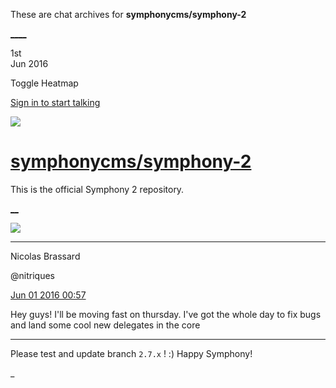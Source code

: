 These are chat archives for **symphonycms/symphony-2**

[__](/symphonycms/symphony-2/archives/2016/06/02)[__](/symphonycms/symphony-2/archives/2016/05/31)

1st  
Jun 2016

Toggle Heatmap

[Sign in to start talking](/login?action=login&button=archive-login)

![](https://avatars-02.gitter.im/group/iv/3/57542c45c43b8c601977197e?s=48)

#  [symphonycms/symphony-2](/symphonycms/symphony-2)

This is the official Symphony 2 repository.

[ __](/orgs/symphonycms/rooms "More symphonycms rooms")

![](https://avatars1.githubusercontent.com/u/771169?v=3&s=30)

____

Nicolas Brassard

@nitriques

[Jun 01 2016
00:57](https://gitter.im/symphonycms/symphony-2?at=574e3302a78d5a256e39b46a)

Hey guys! I'll be moving fast on thursday. I've got the whole day to fix bugs
and land some cool new delegates in the core

____

Please test and update branch `2.7.x` ! :) Happy Symphony!

_


